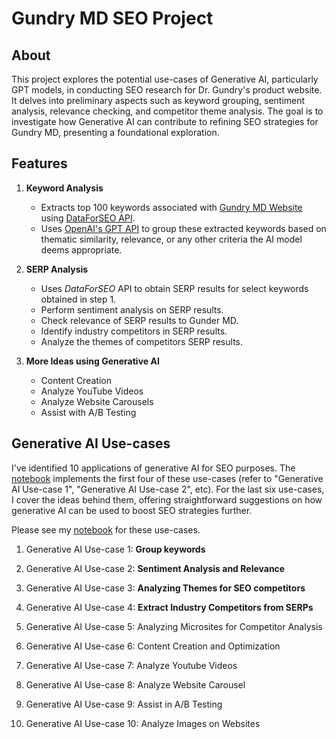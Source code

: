 # Gundry MD SEO Project

## About

This project explores the potential use-cases of Generative AI, particularly GPT models, in conducting SEO research for Dr. Gundry's product website. It delves into preliminary aspects such as keyword grouping, sentiment analysis, relevance checking, and competitor theme analysis. The goal is to investigate how Generative AI can contribute to refining SEO strategies for Gundry MD, presenting a foundational exploration.

## Features

1. **Keyword Analysis**
    * Extracts top 100 keywords associated with [Gundry MD Website](https://gundrymd.com/) using [DataForSEO API](https://dataforseo.com/).
    * Uses [OpenAI's GPT API](https://openai.com/blog/openai-api) to group these extracted keywords based on thematic similarity, relevance, or any other criteria the AI model deems appropriate.

2. **SERP Analysis**
    * Uses *DataForSEO* API to obtain SERP results for select keywords obtained in step 1.
    * Perform sentiment analysis on SERP results.
    * Check relevance of SERP results to Gunder MD.
    * Identify industry competitors in SERP results.
    * Analyze the themes of competitors SERP results.

3. **More Ideas using Generative AI**
    * Content Creation
    * Analyze YouTube Videos
    * Analyze Website Carousels
    * Assist with A/B Testing

## Generative AI Use-cases

I've identified 10 applications of generative AI for SEO purposes. The [notebook](https://github.com/marabian/gundry-md-seo-project/blob/master/gundry_md_seo_project.ipynb) implements the first four of these use-cases (refer to "Generative AI Use-case 1", "Generative AI Use-case 2", etc). For the last six use-cases, I cover the ideas behind them, offering straightforward suggestions on how generative AI can be used to boost SEO strategies further.

Please see my [notebook](https://github.com/marabian/gundry-md-seo-project/blob/master/gundry_md_seo_project.ipynb) for these use-cases.

1. Generative AI Use-case 1: **Group keywords**


2. Generative AI Use-case 2: **Sentiment Analysis and Relevance**


3. Generative AI Use-case 3: **Analyzing Themes for SEO competitors**

4. Generative AI Use-case 4: **Extract Industry Competitors from SERPs**

5. Generative AI Use-case 5: Analyzing Microsites for Competitor Analysis

6. Generative AI Use-case 6: Content Creation and Optimization

7. Generative AI Use-case 7: Analyze Youtube Videos

8. Generative AI Use-case 8: Analyze Website Carousel

9. Generative AI Use-case 9: Assist in A/B Testing

10. Generative AI Use-case 10: Analyze Images on Websites
